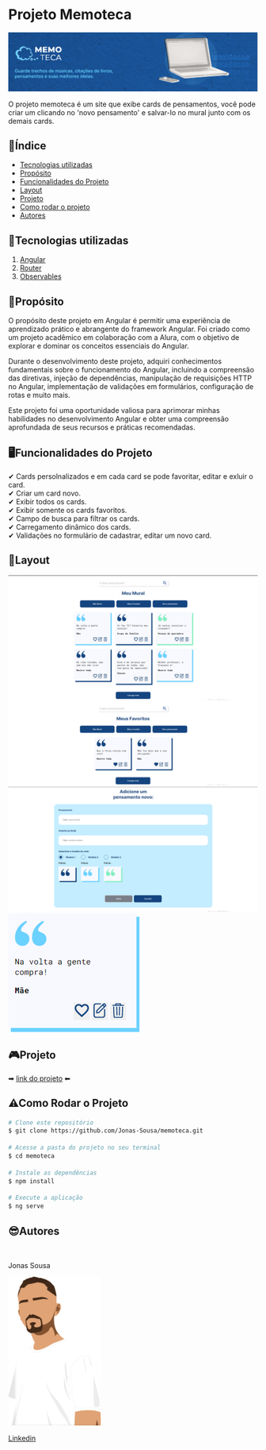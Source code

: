 # Projeto Memoteca

![fotoExemplo](./src/assets/Imagens/cabecarioREADME.png)

O projeto memoteca é um site que exibe cards de pensamentos, você pode criar um clicando no 'novo pensamento' e salvar-lo no mural junto com os demais cards.

## 📌Índice 
- <a href="#tecnologias-utilizadas">Tecnologias utilizadas</a>
- <a href="#proposito">Propósito</a>
- <a href="#funcionalidades-do-projeto">Funcionalidades do Projeto</a>
- <a href="#layout">Layout</a>
- <a href="#projeto">Projeto</a>
- <a href="#como-rodar-o-projeto">Como rodar o projeto</a>
- <a href="#autores">Autores</a>

## 📱Tecnologias utilizadas
1. [Angular](https://angular.io/cli)
2. [Router](https://angular.io/guide/router)
3. [Observables](https://angular.io/guide/observables)

## 🎯Propósito
O propósito deste projeto em Angular é permitir uma experiência de aprendizado prático e abrangente do framework Angular. Foi criado como um projeto acadêmico em colaboração com a Alura, com o objetivo de explorar e dominar os conceitos essenciais do Angular.

Durante o desenvolvimento deste projeto, adquiri conhecimentos fundamentais sobre o funcionamento do Angular, incluindo a compreensão das diretivas, injeção de dependências, manipulação de requisições HTTP no Angular, implementação de validações em formulários, configuração de rotas e muito mais.

Este projeto foi uma oportunidade valiosa para aprimorar minhas habilidades no desenvolvimento Angular e obter uma compreensão aprofundada de seus recursos e práticas recomendadas.

## 🖥Funcionalidades do Projeto

✔ Cards persolnalizados e em cada card se pode favoritar, editar e exluir o card.<br>
✔ Criar um card novo.<br>
✔ Exibir todos os cards.<br>
✔ Exibir somente os cards favoritos.<br>
✔ Campo de busca para filtrar os cards.<br>
✔ Carregamento dinâmico dos cards.<br>
✔ Validações no formulário de cadastrar, editar um novo card.

## 🧩Layout

![fotoExemplo](./src/assets/Imagens/mural.png)
![fotoExemplo](./src/assets/Imagens/favoritos.png)
![fotoExemplo](./src/assets/Imagens/adicionarCard.png)
![fotoExemplo](./src/assets/Imagens/card.png)

## 🎮Projeto
➡  [link do projeto](https://memoteca-murex.vercel.app/listarPensamento) ⬅

## ⚠Como Rodar o Projeto
```bash
# Clone este repositório
$ git clone https://github.com/Jonas-Sousa/memoteca.git

# Acesse a pasta do projeto no seu terminal
$ cd memoteca

# Instale as dependências
$ npm install

# Execute a aplicação
$ ng serve
```
## 😎Autores 

  <br>
  <p>Jonas Sousa</p>
  <img style="height:300px" src="./src/assets/Imagens/Jonas.png"/>
  
  [Linkedin](https://www.linkedin.com/in/jonas-sousa-dev/)


